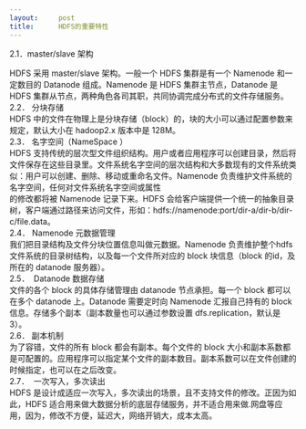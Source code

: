 ```yaml
---
layout:     post
title:      HDFS的重要特性
---
```

<div id="article_content" class="article_content clearfix csdn-tracking-statistics" data-pid="blog" data-mod="popu_307" data-dsm="post">
								            <link rel="stylesheet" href="https://csdnimg.cn/release/phoenix/template/css/ck_htmledit_views-f76675cdea.css">
						<div class="htmledit_views" id="content_views">
                <p>2.1．master/slave 架构</p>HDFS 采用 master/slave 架构。一般一个 HDFS 集群是有一个 Namenode 和一定数目的 Datanode 组成。Namenode 是 HDFS 集群主节点，Datanode 是 HDFS 集群从节点，两种角色各司其职，共同协调完成分布式的文件存储服务。<br>2.2． 分块存储<br>HDFS 中的文件在物理上是分块存储（block）的，块的大小可以通过配置参数来规定，默认大小在 hadoop2.x 版本中是 128M。<br>2.3． 名字空间（NameSpace ）<br>HDFS 支持传统的层次型文件组织结构。用户或者应用程序可以创建目录，然后将文件保存在这些目录里。文件系统名字空间的层次结构和大多数现有的文件系统类似：用户可以创建、删除、移动或重命名文件。Namenode 负责维护文件系统的名字空间，任何对文件系统名字空间或属性<br>的修改都将被 Namenode 记录下来。HDFS 会给客户端提供一个统一的抽象目录树，客户端通过路径来访问文件，形如：hdfs://namenode:port/dir-a/dir-b/dir-c/file.data。<br>2.4． Namenode 元数据管理<br>我们把目录结构及文件分块位置信息叫做元数据。Namenode 负责维护整个hdfs 文件系统的目录树结构，以及每一个文件所对应的 block 块信息（block 的id，及所在的 datanode 服务器）。<br>2.5．  Datanode 数据存储<br>文件的各个 block 的具体存储管理由 datanode 节点承担。每一个 block 都可以在多个 datanode 上。Datanode 需要定时向 Namenode 汇报自己持有的 block<br>信息。存储多个副本（副本数量也可以通过参数设置 dfs.replication，默认是 3）。<br>2.6． 副本机制<br>为了容错，文件的所有 block 都会有副本。每个文件的 block 大小和副本系数都是可配置的。应用程序可以指定某个文件的副本数目。副本系数可以在文件创建的时候指定，也可以在之后改变。<br>2.7．  一次写入，多次读出<br>HDFS 是设计成适应一次写入，多次读出的场景，且不支持文件的修改。正因为如此，HDFS 适合用来做大数据分析的底层存储服务，并不适合用来做.网盘等应用，因为，修改不方便，延迟大，网络开销大，成本太高。<p></p>            </div>
                </div>